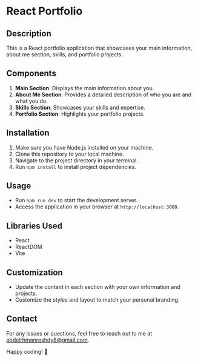 # React Portfolio

## Description
This is a React portfolio application that showcases your main information, about me section, skills, and portfolio projects.

## Components
1. **Main Section**: Displays the main information about you.
2. **About Me Section**: Provides a detailed description of who you are and what you do.
3. **Skills Section**: Showcases your skills and expertise.
4. **Portfolio Section**: Highlights your portfolio projects.

## Installation
1. Make sure you have Node.js installed on your machine.
2. Clone this repository to your local machine.
3. Navigate to the project directory in your terminal.
4. Run `npm install` to install project dependencies.

## Usage
- Run `npm run dev` to start the development server.
- Access the application in your browser at `http://localhost:3000`.

## Libraries Used
- React
- ReactDOM
- Vite

## Customization
- Update the content in each section with your own information and projects.
- Customize the styles and layout to match your personal branding.

## Contact
For any issues or questions, feel free to reach out to me at [abdelrhmanroshdy8@gmail.com](mailto:abdelrhmanroshdy8@gmail.com).


Happy coding! 🚀
